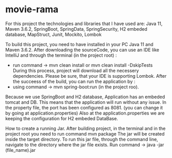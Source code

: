 # movie-rama
For this project the technologies and libraries that I have used are:
Java 11, Maven 3.6.2, SpringBoot, SpringData, SpringSecurity, H2 embeded database, MapStruct, Junit, Mockito, Lombok

To build this project, you need to have installed in your PC Java 11 and Maven 3.6.2.
After downloading the sourceCode, you can use an IDE like IntelliJ and through the terminal (in the project root) :
- run command ->  mvn clean install  or mvn clean install -DskipTests
During this process, project will download all the necessery dependencies. Please be sure, that your IDE is supporting Lombok.
After the succeess of the build, you can run the application by : 
- using command  -> mvn spring-boot:run (in the project roo).

Because we use SpringBoot and H2 database, Application has an embeded tomcat and DB. 
This means that the application will run without any issue.
In the property file, the port has been configured as 8081. (you can change it by going at application.properties)
Also at the application.properties we are keeping the configuration for H2 embeded DataBase. 

How to create a running Jar.
After building project, in the terminal and in the project root you need to run command
mvn package 
The jar will be created inside the target directory. 
To run this jar file, through the command line, navigate to the directory where the jar file exists. 
Run command -> java -jar (file_name).jar
